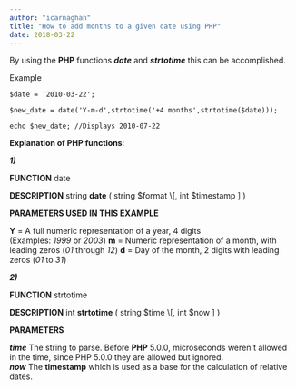 ```yaml
---
author: "icarnaghan"
title: "How to add months to a given date using PHP"
date: 2018-03-22
---
```


By using the **PHP** functions **_date_** and **_strtotime_** this can be accomplished.

Example 

```
$date = '2010-03-22'; 
 
$new_date = date('Y-m-d',strtotime('+4 months',strtotime($date))); 
 
echo $new_date; //Displays 2010-07-22
```

**Explanation of PHP functions**:

_**1)**_

**FUNCTION** date

**DESCRIPTION** string **date** ( string $format \[, int $timestamp \] )

**PARAMETERS USED IN THIS EXAMPLE**

**Y** = A full numeric representation of a year, 4 digits (Examples: _1999_ or _2003_) **m** \= Numeric representation of a month, with leading zeros (_01_ through _12_) **d** \= Day of the month, 2 digits with leading zeros (_01_ to _31_)

_**2)**_

**FUNCTION** strtotime

**DESCRIPTION** int **strtotime** ( string $time \[, int $now \] )

**PARAMETERS**

**_time_** The string to parse. Before **PHP** 5.0.0, microseconds weren't allowed in the time, since PHP 5.0.0 they are allowed but ignored. **_now_** The **timestamp** which is used as a base for the calculation of relative dates.
